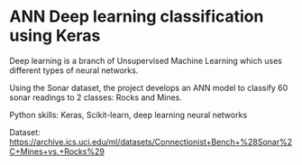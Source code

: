 # ANN Deep learning classification using Keras  

Deep learning is a branch of Unsupervised Machine Learning which uses different types of neural networks.  
  
Using the Sonar dataset, the project develops an ANN model to classify 60 sonar readings to 2 classes: Rocks and Mines.  

Python skills: Keras, Scikit-learn, deep learning neural networks  
  
  
Dataset: https://archive.ics.uci.edu/ml/datasets/Connectionist+Bench+%28Sonar%2C+Mines+vs.+Rocks%29

